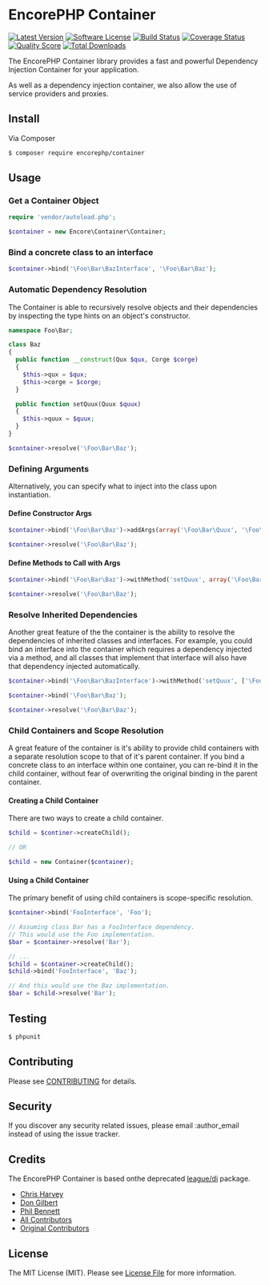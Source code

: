 # EncorePHP Container

[![Latest Version](https://img.shields.io/github/release/encorephp/container.svg?style=flat-square)](https://github.com/encorephp/container/releases)
[![Software License](https://img.shields.io/badge/license-MIT-brightgreen.svg?style=flat-square)](LICENSE.md)
[![Build Status](https://img.shields.io/travis/encorephp/container/master.svg?style=flat-square)](https://travis-ci.org/encorephp/container)
[![Coverage Status](https://img.shields.io/scrutinizer/coverage/g/encorephp/container.svg?style=flat-square)](https://scrutinizer-ci.com/g/encorephp/container/code-structure)
[![Quality Score](https://img.shields.io/scrutinizer/g/encorephp/container.svg?style=flat-square)](https://scrutinizer-ci.com/g/encorephp/container)
[![Total Downloads](https://img.shields.io/packagiencorephp/container.svg?style=flat-square)](https://packagist.org/pacencorephp/container)

The EncorePHP Container library provides a fast and powerful Dependency Injection Container for your application.

As well as a dependency injection container, we also allow the use of service providers
and proxies.

## Install

Via Composer

``` bash
$ composer require encorephp/container
```

## Usage

### Get a Container Object
```php
require 'vendor/autoload.php';

$container = new Encore\Container\Container;
```

### Bind a concrete class to an interface
```php
$container->bind('\Foo\Bar\BazInterface', '\Foo\Bar\Baz');
```

### Automatic Dependency Resolution

The Container is able to recursively resolve objects and their dependencies by inspecting the type hints on an object's constructor.
```php
namespace Foo\Bar;

class Baz
{
  public function __construct(Qux $qux, Corge $corge)
  {
    $this->qux = $qux;
    $this->corge = $corge;
  }

  public function setQuux(Quux $quux)
  {
    $this->quux = $quux;
  }
}

$container->resolve('\Foo\Bar\Baz');
```

### Defining Arguments

Alternatively, you can specify what to inject into the class upon instantiation.

#### Define Constructor Args
```php
$container->bind('\Foo\Bar\Baz')->addArgs(array('\Foo\Bar\Quux', '\Foo\Bar\Corge'));

$container->resolve('\Foo\Bar\Baz');
```

#### Define Methods to Call with Args
```php
$container->bind('\Foo\Bar\Baz')->withMethod('setQuux', array('\Foo\Bar\Quux'));

$container->resolve('\Foo\Bar\Baz');
```

### Resolve Inherited Dependencies

Another great feature of the the container is the ability to resolve the dependencies
of inherited classes and interfaces. For example, you could bind an interface into the
container which requires a dependency injected via a method, and all classes that implement
that interface will also have that dependency injected automatically.
```php
$container->bind('\Foo\Bar\BazInterface')->withMethod('setQuux', ['\Foo\Bar\Quux']);

$container->bind('\Foo\Bar\Baz');

$container->resolve('\Foo\Bar\Baz');
```

### Child Containers and Scope Resolution

A great feature of the container is it's ability to provide child containers with a separate resolution scope to that of it's parent container. If you bind a concrete class to an interface within one container, you can re-bind it in the child container, without fear of overwriting the original binding in the parent container.

#### Creating a Child Container

There are two ways to create a child container.
```php
$child = $continer->createChild();

// OR

$child = new Container($container);
```

#### Using a Child Container

The primary benefit of using child containers is scope-specific resolution.
```php
$container->bind('FooInterface', 'Foo');

// Assuming class Bar has a FooInterface dependency.
// This would use the Foo implementation.
$bar = $container->resolve('Bar');

// ...
$child = $container->createChild();
$child->bind('FooInterface', 'Baz');

// And this would use the Baz implementation.
$bar = $child->resolve('Bar');
```

## Testing

``` bash
$ phpunit
```

## Contributing

Please see [CONTRIBUTING](CONTRIBUTING.md) for details.

## Security

If you discover any security related issues, please email :author_email instead of using the issue tracker.

## Credits

The EncorePHP Container is based onthe deprecated [league/di](https:/github.com/thephpleague/di)
package.

- [Chris Harvey](https://github.com/chrisnharvey)
- [Don Gilbert](https://github.com/dongilbert)
- [Phil Bennett](https://twitter.com/philipobenito)
- [All Contributors](../../contributors)
- [Original Contributors](https://github.com/thephpleague/di/contributors)

## License

The MIT License (MIT). Please see [License File](LICENSE.md) for more information.
